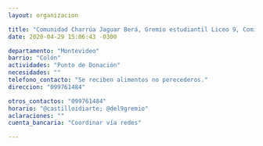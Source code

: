 ```yaml
---
layout: organizacion

title: "Comunidad Charrúa Jaguar Berá, Gremio estudiantil Liceo 9, Comisión del Castillo"
date: 2020-04-29 15:06:43 -0300

departamento: "Montevideo"
barrio: "Colón"
actividades: "Punto de Donación"
necesidades: ""
telefono_contacto: "Se reciben alimentos no perecederos."
direccion: "099761484"

otros_contactos: "099761484"
horario: "@castilloidiarte; @del9gremio"
aclaraciones: ""
cuenta_bancaria: "Coordinar vía redes"

---
```

